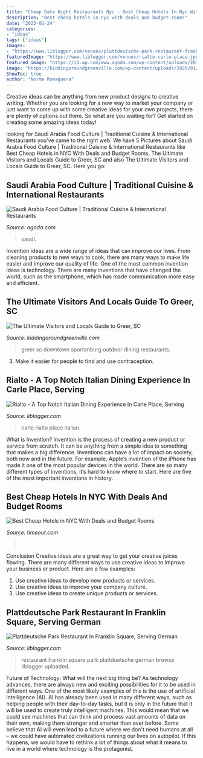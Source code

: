 ```yaml
---
title: "Cheap Date Night Restaurants Nyc - Best Cheap Hotels In Nyc With Deals And Budget Rooms"
description: "Best cheap hotels in nyc with deals and budget rooms"
date: "2023-02-24"
categories:
- "ideas"
tags: ["ideas"]
images:
- "https://www.liblogger.com/venues/plattdeutsche-park-restaurant-franklin-square.jpg"
featuredImage: "https://www.liblogger.com/venues/rialto-carle-place.jpg"
featured_image: "https://i1.wp.com/www.agoda.com/wp-content/uploads/2019/12/Dates-Saudi-Arabia-food-culture-culinary-cuisine.jpg?ssl=1"
image: "https://kiddingaroundgreenville.com/wp-content/uploads/2020/01/943D9D95-C6AB-4171-BB42-0FF002A942B5-1-7.jpg"
ShowToc: true
author: "Norma Romaguera"
---
```



Creative ideas can be anything from new product designs to creative writing. Whether you are looking for a new way to market your company or just want to come up with some creative ideas for your own projects, there are plenty of options out there. So what are you waiting for? Get started on creating some amazing ideas today!

	

		
looking for Saudi Arabia Food Culture | Traditional Cuisine &amp; International Restaurants you've came to the right web. We have 5 Pictures about Saudi Arabia Food Culture | Traditional Cuisine &amp; International Restaurants like Best Cheap Hotels in NYC With Deals and Budget Rooms, The Ultimate Visitors and Locals Guide to Greer, SC and also The Ultimate Visitors and Locals Guide to Greer, SC. Here you go:
		
    
## Saudi Arabia Food Culture | Traditional Cuisine &amp; International Restaurants

<img loading=lazy src="https://i1.wp.com/www.agoda.com/wp-content/uploads/2019/12/Dates-Saudi-Arabia-food-culture-culinary-cuisine.jpg?ssl=1" onerror="this.onerror=null;this.src='https://tse3.mm.bing.net/th?id=OIP.IsY6gdSea9irg4gXZDBMWQHaEs&amp;pid=15.1';" alt="Saudi Arabia Food Culture | Traditional Cuisine &amp; International Restaurants">

_Source: agoda.com_

>saudi. 

	

Invention ideas are a wide range of ideas that can improve our lives. From cleaning products to new ways to cook, there are many ways to make life easier and improve our quality of life. One of the most common invention ideas is technology. There are many inventions that have changed the world, such as the smartphone, which has made communication more easy and efficient.

    
## The Ultimate Visitors And Locals Guide To Greer, SC

<img loading=lazy src="https://kiddingaroundgreenville.com/wp-content/uploads/2020/01/943D9D95-C6AB-4171-BB42-0FF002A942B5-1-7.jpg" onerror="this.onerror=null;this.src='https://tse4.mm.bing.net/th?id=OIP.Wj9xmtuxwzQFn7dRcNCYHQHaEA&amp;pid=15.1';" alt="The Ultimate Visitors and Locals Guide to Greer, SC">

_Source: kiddingaroundgreenville.com_

>greer sc downtown spartanburg outdoor dining restaurants. 

	

3. Make it easier for people to find and use contraception.

    
## Rialto - A Top Notch Italian Dining Experience In Carle Place, Serving

<img loading=lazy src="https://www.liblogger.com/venues/rialto-carle-place.jpg" onerror="this.onerror=null;this.src='https://tse2.mm.bing.net/th?id=OIP.FNdhMBPTyCGpenXZXKhQaQHaEI&amp;pid=15.1';" alt="Rialto - A Top Notch Italian Dining Experience In Carle Place, Serving">

_Source: liblogger.com_

>carle rialto place italian. 

	

What is Invention?
Invention is the process of creating a new product or service from scratch. It can be anything from a simple idea to something that makes a big difference. Inventions can have a lot of impact on society, both now and in the future. For example, Apple’s invention of the iPhone has made it one of the most popular devices in the world. There are so many different types of inventions, it’s hard to know where to start. Here are five of the most important inventions in history.

    
## Best Cheap Hotels In NYC With Deals And Budget Rooms

<img loading=lazy src="https://media.timeout.com/images/103604135/image.jpg" onerror="this.onerror=null;this.src='https://tse4.mm.bing.net/th?id=OIP.G1a8k_XyZRtYD6l31o1_3gHaE7&amp;pid=15.1';" alt="Best Cheap Hotels in NYC With Deals and Budget Rooms">

_Source: timeout.com_

>. 

	

Conclusion
Creative ideas are a great way to get your creative juices flowing. There are many different ways to use creative ideas to improve your business or product. Here are a few examples:
1. Use creative ideas to develop new products or services.
2. Use creative ideas to improve your company culture.
3. Use creative ideas to create unique products or services.

    
## Plattdeutsche Park Restaurant In Franklin Square, Serving German

<img loading=lazy src="https://www.liblogger.com/venues/plattdeutsche-park-restaurant-franklin-square.jpg" onerror="this.onerror=null;this.src='https://tse1.mm.bing.net/th?id=OIP.ylHACM2ESmfM4_bmKKm2qAHaFc&amp;pid=15.1';" alt="Plattdeutsche Park Restaurant In Franklin Square, Serving German">

_Source: liblogger.com_

>restaurant franklin square park plattduetsche german browse liblogger uploaded. 

	

Future of Technology: What will the next big thing be?
As technology advances, there are always new and exciting possibilities for it to be used in different ways. One of the most likely examples of this is the use of artificial intelligence (AI). AI has already been used in many different ways, such as helping people with their day-to-day tasks, but it is only in the future that it will be used to create truly intelligent machines. This would mean that we could see machines that can think and process vast amounts of data on their own, making them stronger and smarter than ever before. Some believe that AI will even lead to a future where we don't need humans at all – we could have automated civilizations running our lives on autopilot. If this happens, we would have to rethink a lot of things about what it means to live in a world where technology is the protagonist.

